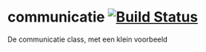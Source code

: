 # communicatie [![Build Status](https://travis-ci.org/T41A/communicatie.svg?branch=master)](https://travis-ci.org/T41A/communicatie)
De communicatie class, met een klein voorbeeld
